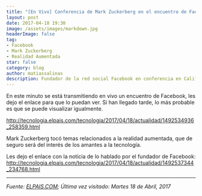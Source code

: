 ```yaml
---
title: "[En Vivo] Conferencia de Mark Zuckerberg en el encuentro de Facebook"
layout: post
date: 2017-04-18 19:30
image: /assets/images/markdown.jpg
headerImage: false
tag:
- Facebook
- Mark Zuckerberg
- Realidad Aumentada
star: false
category: blog
author: matiassalinas
description: Fundador de la red social Facebook en conferencia en California, EEUU.
---
```


En este minuto se está transmitiendo en vivo un encuentro de Facebook, les dejo el enlace para que lo puedan ver. Si han llegado tarde, lo más probable es que se puede visualizar igualmente.

http://tecnologia.elpais.com/tecnologia/2017/04/18/actualidad/1492534936_258359.html

Mark Zuckerberg tocó temas relacionados a la realidad aumentada, que de seguro será del interés de los amantes a la tecnología.

Les dejo el enlace con la noticia de lo hablado por el fundador de Facebook: http://tecnologia.elpais.com/tecnologia/2017/04/18/actualidad/1492537344_234768.html


---

<i>Fuente: [ELPAIS.COM](https://www.elpais.com/); Última vez visitado: Martes 18 de Abril, 2017</i><BR>

